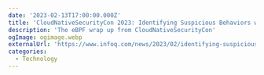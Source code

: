 ```yaml
---
date: '2023-02-13T17:00:00.000Z'
title: 'CloudNativeSecurityCon 2023: Identifying Suspicious Behaviors with eBPF'
description: 'The eBPF wrap up from CloudNativeSecurityCon'
ogImage: ogimage.webp
externalUrl: 'https://www.infoq.com/news/2023/02/identifying-suspicious-behaviors/'
categories:
  - Technology
---
```

